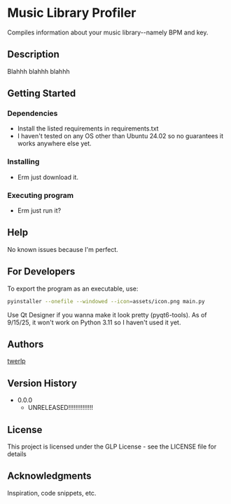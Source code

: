 # Music Library Profiler

Compiles information about your music library--namely BPM and key.

## Description

Blahhh blahhh blahhh

## Getting Started

### Dependencies

* Install the listed requirements in requirements.txt
* I haven't tested on any OS other than Ubuntu 24.02 so no guarantees it works anywhere else yet.

### Installing

* Erm just download it.

### Executing program

* Erm just run it?

## Help

No known issues because I'm perfect.

## For Developers

To export the program as an executable, use:

```bash
pyinstaller --onefile --windowed --icon=assets/icon.png main.py
```

Use Qt Designer if you wanna make it look pretty (pyqt6-tools). As of 9/15/25, it won't work on Python 3.11 so I haven't used it yet.

## Authors

[twerlp](https://github.com/twerlp/)  

## Version History

* 0.0.0
  * UNRELEASED!!!!!!!!!!!!!!

## License

This project is licensed under the GLP License - see the LICENSE file for details

## Acknowledgments

Inspiration, code snippets, etc.
